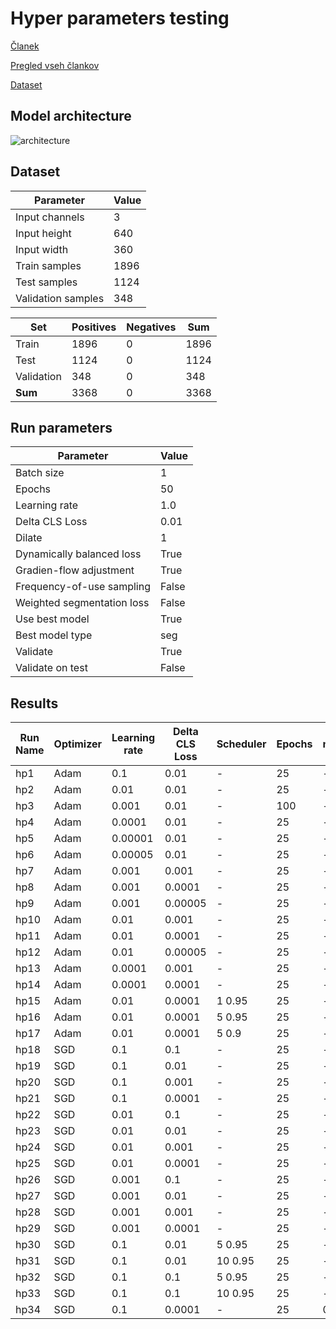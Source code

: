 # Hyper parameters testing

[Članek](https://ieeexplore.ieee.org/stamp/stamp.jsp?tp=&arnumber=9680172)

[Pregled vseh člankov](https://docs.google.com/spreadsheets/d/1AUmJ-JQtpvQt3Rs0maRirAxbBW6zBOBaPq1kVDSdvK0/edit?usp=sharing)

[Dataset](https://github.com/fyangneil/pavement-crack-detection)

## Model architecture

![architecture](./arhitektura_v2.png)

## Dataset

| Parameter         | Value       |
| -----------       | ----------- |
| Input channels    | 3           |
| Input height      | 640         |
| Input width       | 360         |
| Train samples     | 1896        |
| Test samples      | 1124        |
| Validation samples| 348         |

| Set         | Positives   | Negatives   |  Sum        |
| ----------- | ----------- | ----------- | ----------- |
| Train       | 1896        | 0           | 1896        |
| Test        | 1124        | 0           | 1124        |
| Validation  | 348         | 0           | 348         |
| **Sum**     | 3368        | 0           | 3368        |

## Run parameters

| Parameter                      | Value       |
| -----------                    | ----------- |
| Batch size                     | 1           |
| Epochs                         | 50          |
| Learning rate                  | 1.0         |
| Delta CLS Loss                 | 0.01        |
| Dilate                         | 1           |
| Dynamically balanced loss      | True        |
| Gradien-flow adjustment        | True        |
| Frequency-of-use sampling      | False       |
| Weighted segmentation loss     | False       |
| Use best model                 | True        |
| Best model type                | seg         |
| Validate                       | True        |
| Validate on test               | False       |

## Results
| Run Name    | Optimizer   | Learning rate | Delta CLS Loss | Scheduler   | Epochs | Hard negative mining | Pr        | Re       | F1       | threshold | TP   | FN   |
| ----------- | ----------- | -----------   | -----------    | ----------- | ------ | -------------------- | ----------| ---------| ---------| ----------| -----| -----|
| hp1         | Adam        | 0.1           | 0.01           | -           | 25     | -                    | 0.713975  | 0.790963 | 0.724785 | 0.205     | 0    | 1124 |
| hp2         | Adam        | 0.01          | 0.01           | -           | 25     | -                    | 0.738375  | 0.798912 | 0.750250 | 0.375     | 0    | 1124 |
| hp3         | Adam        | 0.001         | 0.01           | -           | 100    | -                    | 0.743568  | 0.810500 | 0.758308 | 0.305     | 1120 | 4    |
| hp4         | Adam        | 0.0001        | 0.01           | -           | 25     | -                    | 0.737910  | 0.797685 | 0.741322 | 0.315     | 0    | 1124 |
| hp5         | Adam        | 0.00001       | 0.01           | -           | 25     | -                    | 0.747797  | 0.736870 | 0.714887 | 0.815     | 1118 | 6    |
| hp6         | Adam        | 0.00005       | 0.01           | -           | 25     | -                    | 0.730461  | 0.801501 | 0.740753 | 0.44      | 0    | 1124 |
| hp7         | Adam        | 0.001         | 0.001          | -           | 25     | -                    | 0.754511  | 0.792581 | 0.755729 | 0.24      | 0    | 1124 |
| hp8         | Adam        | 0.001         | 0.0001         | -           | 25     | -                    | 0.744470  | 0.791897 | 0.748976 | 0.41      | 1110 | 14   |
| hp9         | Adam        | 0.001         | 0.00005        | -           | 25     | -                    | 0.738261  | 0.807130 | 0.753557 | 0.35      | 1094 | 30   |
| hp10        | Adam        | 0.01          | 0.001          | -           | 25     | -                    | 0.747729  | 0.794068 | 0.753376 | 0.27      | 0    | 1124 |
| hp11        | Adam        | 0.01          | 0.0001         | -           | 25     | -                    | 0.745214  | 0.804389 | 0.755747 | 0.415     | 0    | 1124 |
| hp12        | Adam        | 0.01          | 0.00005        | -           | 25     | -                    | 0.731943  | 0.813634 | 0.753952 | 0.325     | 0    | 1124 |
| hp13        | Adam        | 0.0001        | 0.001          | -           | 25     | -                    | 0.722238  | 0.803690 | 0.737193 | 0.445     | 0    | 1124 |
| hp14        | Adam        | 0.0001        | 0.0001         | -           | 25     | -                    | 0.714880  | 0.809729 | 0.735113 | 0.315     | 1123 | 1    |
| hp15        | Adam        | 0.01          | 0.0001         | 1 0.95      | 25     | -                    | 0.730501  | 0.803628 | 0.747251 | 0.32      | 0    | 1124 |
| hp16        | Adam        | 0.01          | 0.0001         | 5 0.95      | 25     | -                    | 0.737093  | 0.772502 | 0.730841 | 0.455     | 0    | 1124 |
| hp17        | Adam        | 0.01          | 0.0001         | 5 0.9       | 25     | -                    | 0.742401  | 0.794502 | 0.749880 | 0.46      | 0    | 1124 |
| hp18        | SGD         | 0.1           | 0.1            | -           | 25     | -                    | 0.742203  | 0.800632 | 0.752124 | 0.405     | 1107 | 17   |
| hp19        | SGD         | 0.1           | 0.01           | -           | 25     | -                    | 0.736876  | 0.809551 | 0.752436 | 0.355     | 1122 | 2    |
| hp20        | SGD         | 0.1           | 0.001          | -           | 25     | -                    | 0.747888  | 0.792330 | 0.751414 | 0.265     | 1120 | 4    |
| hp21        | SGD         | 0.1           | 0.0001         | -           | 25     | -                    | 0.740578  | 0.804901 | 0.753908 | 0.26      | 1123 | 1    |
| hp22        | SGD         | 0.01          | 0.1            | -           | 25     | -                    | 0.738417  | 0.790941 | 0.741860 | 0.325     | 1124 | 0    |
| hp23        | SGD         | 0.01          | 0.01           | -           | 25     | -                    | 0.726782  | 0.776202 | 0.730034 | 0.475     | 1123 | 1    |
| hp24        | SGD         | 0.01          | 0.001          | -           | 25     | -                    | 0.730478  | 0.785937 | 0.735559 | 0.415     | 1119 | 5    |
| hp25        | SGD         | 0.01          | 0.0001         | -           | 25     | -                    | 0.721961  | 0.792253 | 0.732749 | 0.435     | 1120 | 4    |
| hp26        | SGD         | 0.001         | 0.1            | -           | 25     | -                    | 0.695210  | 0.762708 | 0.697371 | 0.405     | 1124 | 0    |
| hp27        | SGD         | 0.001         | 0.01           | -           | 25     | -                    | 0.700777  | 0.752429 | 0.697139 | 0.405     | 1123 | 1    |
| hp28        | SGD         | 0.001         | 0.001          | -           | 25     | -                    | 0.699725  | 0.748698 | 0.695805 | 0.42      | 1124 | 0    |
| hp29        | SGD         | 0.001         | 0.0001         | -           | 25     | -                    | 0.697632  | 0.757185 | 0.694518 | 0.415     | 1124 | 0    |
| hp30        | SGD         | 0.1           | 0.01           | 5 0.95      | 25     | -                    | 0.736445  | 0.802163 | 0.748540 | 0.43      | 1116 | 8    |
| hp31        | SGD         | 0.1           | 0.01           | 10 0.95     | 25     | -                    | 0.728260  | 0.807908 | 0.744139 | 0.36      | 1115 | 9    |
| hp32        | SGD         | 0.1           | 0.1            | 5 0.95      | 25     | -                    | 0.745473  | 0.788995 | 0.747193 | 0.39      | 1121 | 3    |
| hp33        | SGD         | 0.1           | 0.1            | 10 0.95     | 25     | -                    | 0.735231  | 0.807717 | 0.750309 | 0.3       | 1120 | 4    |
| hp34        | SGD         | 0.1           | 0.0001         | -           | 25     | 0.2                  | 0.722484  | 0.798593 | 0.735510 | 0.455     | 1121 | 3    |